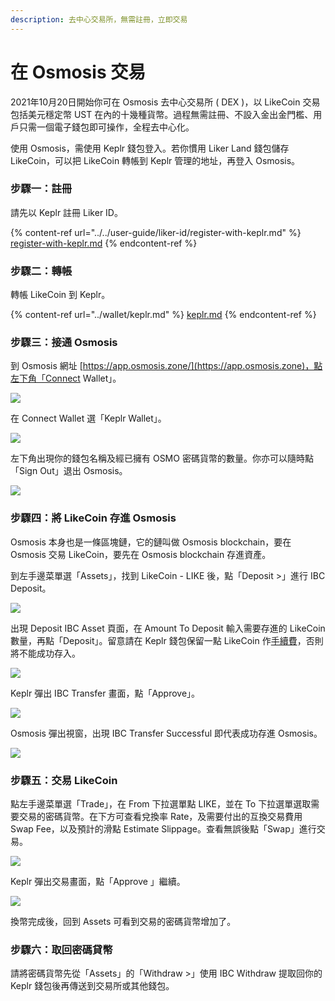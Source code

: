 ```yaml
---
description: 去中心交易所，無需註冊，立即交易
---
```


# 在 Osmosis 交易

2021年10月20日開始你可在 Osmosis 去中心交易所 ( DEX )，以 LikeCoin 交易包括美元穩定幣 UST 在內的十幾種貨幣。過程無需註冊、不設入金出金門檻、用戶只需一個電子錢包即可操作，全程去中心化。

使用 Osmosis，需使用 Keplr 錢包登入。若你慣用 Liker Land 錢包儲存 LikeCoin，可以把 LikeCoin 轉帳到 Keplr 管理的地址，再登入 Osmosis。

### 步驟一：註冊

請先以 Keplr 註冊 Liker ID。

{% content-ref url="../../user-guide/liker-id/register-with-keplr.md" %}
[register-with-keplr.md](../../user-guide/liker-id/register-with-keplr.md)
{% endcontent-ref %}

### 步驟二：轉帳

轉帳 LikeCoin 到 Keplr。

{% content-ref url="../wallet/keplr.md" %}
[keplr.md](../wallet/keplr.md)
{% endcontent-ref %}

### 步驟三：接通 Osmosis

到 Osmosis 網址 [https://app.osmosis.zone/](https://app.osmosis.zone)，點左下角「Connect Wallet」。

![](<../../.gitbook/assets/Osmosis 01.png>)

在 Connect Wallet 選「Keplr Wallet」。

![](<../../.gitbook/assets/Osmosis 02.png>)

左下角出現你的錢包名稱及經已擁有 OSMO 密碼貨幣的數量。你亦可以隨時點「Sign Out」退出 Osmosis。

![](<../../.gitbook/assets/Osmosis 03.png>)

### 步驟四：將 LikeCoin 存進 Osmosis

Osmosis 本身也是一條區塊鏈，它的鏈叫做 Osmosis blockchain，要在 Osmosis 交易 LikeCoin，要先在 Osmosis blockchain 存進資產。

到左手邊菜單選「Assets」，找到 LikeCoin - LIKE 後，點「Deposit >」進行 IBC Deposit。

![](<../../.gitbook/assets/Osmosis 04.png>)

出現 Deposit IBC Asset 頁面，在 Amount To Deposit 輸入需要存進的 LikeCoin 數量，再點「Deposit」。留意請在 Keplr 錢包保留一點 LikeCoin 作[手續費](../wallet/transaction-fee.md)，否則將不能成功存入。

![](<../../.gitbook/assets/Osmosis 05.png>)

Keplr 彈出 IBC Transfer 畫面，點「Approve」。

![](<../../.gitbook/assets/Osmosis 06.png>)

Osmosis 彈出視窗，出現 IBC Transfer Successful 即代表成功存進 Osmosis。

![](<../../.gitbook/assets/Osmosis 07.png>)

### 步驟五：交易 LikeCoin

點左手邊菜單選「Trade」，在 From 下拉選單點 LIKE，並在 To 下拉選單選取需要交易的密碼貨幣。在下方可查看兌換率 Rate，及需要付出的互換交易費用 Swap Fee，以及預計的滑點 Estimate Slippage。查看無誤後點「Swap」進行交易。

![](<../../.gitbook/assets/Osmosis 08.png>)

Keplr 彈出交易畫面，點「Approve 」繼續。

![](<../../.gitbook/assets/Osmosis 09.png>)

換幣完成後，回到 Assets 可看到交易的密碼貨幣增加了。

### 步驟六：取回密碼貸幣

請將密碼貨幣先從「Assets」的「Withdraw >」使用 IBC Withdraw 提取回你的 Keplr 錢包後再傳送到交易所或其他錢包。
